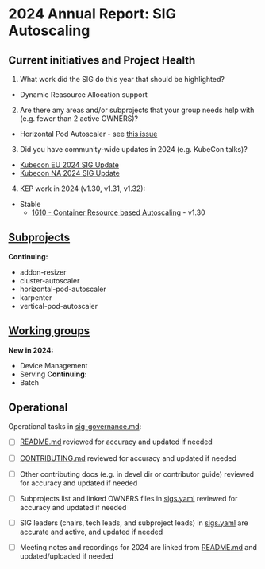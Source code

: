 # 2024 Annual Report: SIG Autoscaling

## Current initiatives and Project Health

1. What work did the SIG do this year that should be highlighted?

<!--
   Some example items that might be worth highlighting:
   - Major KEP advancement
   - Important initiatives that aren't tracked via KEPs
   - Paying down significant tech debt
   - Governance and leadership changes
-->
 - Dynamic Reasource Allocation support

2. Are there any areas and/or subprojects that your group needs help with (e.g. fewer than 2 active OWNERS)?
 - Horizontal Pod Autoscaler - see [this issue](https://github.com/kubernetes/kubernetes/issues/128948)



3. Did you have community-wide updates in 2024 (e.g. KubeCon talks)?
- [Kubecon EU 2024 SIG Update](https://www.youtube.com/watch?v=3j2DqZinn5E)
- [Kubecon NA 2024 SIG Update](https://www.youtube.com/watch?v=3fr2J3G1s1U)

<!--
  Examples include links to email, slides, or recordings.
-->

4. KEP work in 2024 (v1.30, v1.31, v1.32):
<!--
   TODO: Uncomment the following auto-generated list of KEPs, once reviewed & updated for correction.

   Note: This list is generated from the KEP metadata in kubernetes/enhancements repository.
      If you find any discrepancy in the generated list here, please check the KEP metadata.
      Please raise an issue in kubernetes/community, if the KEP metadata is correct but the generated list is incorrect.
-->

  - Stable
    - [1610 - Container Resource based Autoscaling](https://github.com/kubernetes/enhancements/tree/master/keps/sig-autoscaling/1610-container-resource-autoscaling) - v1.30

## [Subprojects](https://git.k8s.io/community/sig-autoscaling#subprojects)


**Continuing:**
  - addon-resizer
  - cluster-autoscaler
  - horizontal-pod-autoscaler
  - karpenter
  - vertical-pod-autoscaler

## [Working groups](https://git.k8s.io/community/sig-autoscaling#working-groups)

**New in 2024:**
 - Device Management
 - Serving
**Continuing:**
 - Batch

## Operational

Operational tasks in [sig-governance.md]:
- [ ] [README.md] reviewed for accuracy and updated if needed
- [ ] [CONTRIBUTING.md] reviewed for accuracy and updated if needed
- [ ] Other contributing docs (e.g. in devel dir or contributor guide) reviewed for accuracy and updated if needed
- [ ] Subprojects list and linked OWNERS files in [sigs.yaml] reviewed for accuracy and updated if needed
- [ ] SIG leaders (chairs, tech leads, and subproject leads) in [sigs.yaml] are accurate and active, and updated if needed
- [ ] Meeting notes and recordings for 2024 are linked from [README.md] and updated/uploaded if needed


[CONTRIBUTING.md]: https://git.k8s.io/community/sig-autoscaling/CONTRIBUTING.md
[sig-governance.md]: https://git.k8s.io/community/committee-steering/governance/sig-governance.md
[README.md]: https://git.k8s.io/community/sig-autoscaling/README.md
[sigs.yaml]: https://git.k8s.io/community/sigs.yaml
[devel]: https://git.k8s.io/community/contributors/devel/README.md
